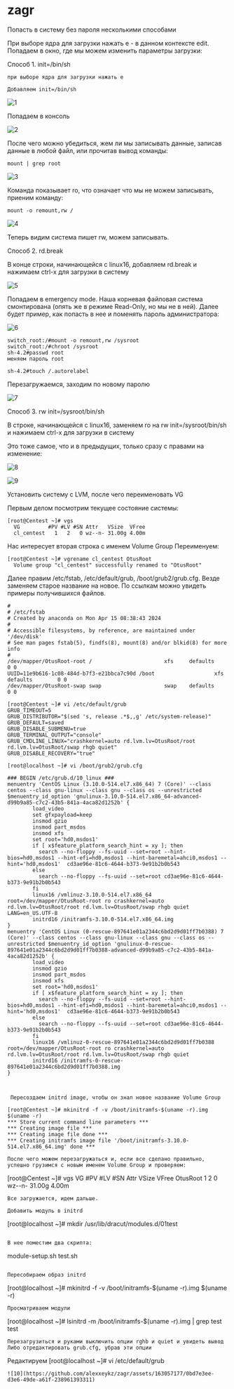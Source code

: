 # zagr
Попасть в систему без пароля несколькими способами

При выборе ядра для загрузки нажать e - в данном контексте edit. Попадаем в окно, где мы можем изменить параметры загрузки:


Способ 1. init=/bin/sh
```
при выборе ядра для загрузки нажать e

Добавляем init=/bin/sh
```

![1](https://github.com/alexxeykz/zagr/assets/163057177/77c262b1-ab7a-40a2-a37a-33d30c943505)

Попадаем в консоль

![2](https://github.com/alexxeykz/zagr/assets/163057177/a0709043-14f6-45d4-b1ad-438405c0c850)

После чего можно убедиться, жем ли мы записывать данные, записав данные в любой файл, или прочитав вывод
команды:
```
mount | grep root
```
![3](https://github.com/alexxeykz/zagr/assets/163057177/b99c520d-6232-4c08-82f6-f978c193bc07)


Команда показывает ro, что означает что мы не можем записывать, приеним команду:
```
mount -o remount,rw /
```

![4](https://github.com/alexxeykz/zagr/assets/163057177/e48b9291-c1a3-4898-bd89-12fd7f1e64ef)

Теперь видим система пишет rw, можем записывать.


Способ 2. rd.break

В конце строки, начинающейся с linux16, добавляем rd.break и нажимаем сtrl-x для
загрузки в систему

![5](https://github.com/alexxeykz/zagr/assets/163057177/278d2195-e4b0-4346-8d09-dc105156cf3e)


Попадаем в emergency mode. Наша корневая файловая система смонтирована (опять же в режиме Read-Only, но мы не в ней). Далее будет пример, как попасть в нее и поменять пароль администратора:

![6](https://github.com/alexxeykz/zagr/assets/163057177/00378dde-aef4-49d9-abb6-75251ddaa5c6)

```
switch_root:/#mount -o remount,rw /sysroot
switch_root:/#chroot /sysroot
sh-4.2#passwd root   
меняем пароль root

sh-4.2#touch /.autorelabel
```
Перезагружаемся, заходим по новому паролю

![7](https://github.com/alexxeykz/zagr/assets/163057177/1c0a1eff-67a1-4648-a22c-9b2981d3667f)



Способ 3. rw init=/sysroot/bin/sh

В строке, начинающейся с linux16, заменяем ro на rw init=/sysroot/bin/sh и нажимаем сtrl-x для загрузки в систему

Это тоже самое, что и в предыдущих, только сразу с правами на изменение:

![8](https://github.com/alexxeykz/zagr/assets/163057177/f75994fd-9028-4bc5-968a-5bc75ed50979)


![9](https://github.com/alexxeykz/zagr/assets/163057177/b46e837f-0340-482a-9b65-1a6e7633ebe2)


Установить систему с LVM, после чего переименовать VG

Первым делом посмотрим текущее состояние системы:
```
[root@Centest ~]# vgs
  VG         #PV #LV #SN Attr   VSize  VFree
  cl_centest   1   2   0 wz--n- 31.00g 4.00m
```
Нас интересует вторая строка с именем Volume Group
Переименуем:
```
[root@Centest ~]# vgrename cl_centest OtusRoot
  Volume group "cl_centest" successfully renamed to "OtusRoot"
```
Далее правим /etc/fstab, /etc/default/grub, /boot/grub2/grub.cfg. Везде заменяем старое
название на новое. По ссылкам можно увидеть примеры получившихся файлов.
```
#
# /etc/fstab
# Created by anaconda on Mon Apr 15 08:38:43 2024
#
# Accessible filesystems, by reference, are maintained under '/dev/disk'
# See man pages fstab(5), findfs(8), mount(8) and/or blkid(8) for more info
#
/dev/mapper/OtusRoot-root /                       xfs     defaults        0 0
UUID=11e9b616-1c08-484d-b7f3-e21bbca7c90d /boot                   xfs     defaults        0 0
/dev/mapper/OtusRoot-swap swap                    swap    defaults        0 0
```
```
[root@Centest ~]# vi /etc/default/grub
GRUB_TIMEOUT=5
GRUB_DISTRIBUTOR="$(sed 's, release .*$,,g' /etc/system-release)"
GRUB_DEFAULT=saved
GRUB_DISABLE_SUBMENU=true
GRUB_TERMINAL_OUTPUT="console"
GRUB_CMDLINE_LINUX="crashkernel=auto rd.lvm.lv=OtusRoot/root rd.lvm.lv=OtusRoot/swap rhgb quiet"
GRUB_DISABLE_RECOVERY="true"
```
```
[root@localhost ~]# vi /boot/grub2/grub.cfg

### BEGIN /etc/grub.d/10_linux ###
menuentry 'CentOS Linux (3.10.0-514.el7.x86_64) 7 (Core)' --class centos --class gnu-linux --class gnu --class os --unrestricted $menuentry_id_option 'gnulinux-3.10.0-514.el7.x86_64-advanced-d99b9a85-c7c2-43b5-841a-4aca82d1252b' {
        load_video
        set gfxpayload=keep
        insmod gzio
        insmod part_msdos
        insmod xfs
        set root='hd0,msdos1'
        if [ x$feature_platform_search_hint = xy ]; then
          search --no-floppy --fs-uuid --set=root --hint-bios=hd0,msdos1 --hint-efi=hd0,msdos1 --hint-baremetal=ahci0,msdos1 --hint='hd0,msdos1'  cd3ae96e-81c6-4644-b373-9e91b2b0b543
        else
          search --no-floppy --fs-uuid --set=root cd3ae96e-81c6-4644-b373-9e91b2b0b543
        fi
        linux16 /vmlinuz-3.10.0-514.el7.x86_64 root=/dev/mapper/OtusRoot-root ro crashkernel=auto rd.lvm.lv=OtusRoot/root rd.lvm.lv=OtusRoot/swap rhgb quiet LANG=en_US.UTF-8
        initrd16 /initramfs-3.10.0-514.el7.x86_64.img
}
menuentry 'CentOS Linux (0-rescue-897641e01a2344c6bd2d9d01ff7b0388) 7 (Core)' --class centos --class gnu-linux --class gnu --class os --unrestricted $menuentry_id_option 'gnulinux-0-rescue-897641e01a2344c6bd2d9d01ff7b0388-advanced-d99b9a85-c7c2-43b5-841a-4aca82d1252b' {
        load_video
        insmod gzio
        insmod part_msdos
        insmod xfs
        set root='hd0,msdos1'
        if [ x$feature_platform_search_hint = xy ]; then
          search --no-floppy --fs-uuid --set=root --hint-bios=hd0,msdos1 --hint-efi=hd0,msdos1 --hint-baremetal=ahci0,msdos1 --hint='hd0,msdos1'  cd3ae96e-81c6-4644-b373-9e91b2b0b543
        else
          search --no-floppy --fs-uuid --set=root cd3ae96e-81c6-4644-b373-9e91b2b0b543
        fi
        linux16 /vmlinuz-0-rescue-897641e01a2344c6bd2d9d01ff7b0388 root=/dev/mapper/OtusRoot-root ro crashkernel=auto rd.lvm.lv=OtusRoot/root rd.lvm.lv=OtusRoot/swap rhgb quiet
        initrd16 /initramfs-0-rescue-897641e01a2344c6bd2d9d01ff7b0388.img
}



 Пересоздаем initrd image, чтобы он знал новое название Volume Group

[root@Centest ~]# mkinitrd -f -v /boot/initramfs-$(uname -r).img $(uname -r)
*** Store current command line parameters ***
*** Creating image file ***
*** Creating image file done ***
*** Creating initramfs image file '/boot/initramfs-3.10.0-514.el7.x86_64.img' done ***

После чего можем перезагружаться и, если все сделано правильно, успешно грузимся с новым именем Volume Group и проверяем:
```
[root@Centest ~]# vgs
  VG         #PV #LV #SN Attr   VSize  VFree
  OtusRoot   1   2   0 wz--n- 31.00g 4.00m
```
Все загружается, идем дальше.

Добавить модуль в initrd

```
[root@localhost ~]# mkdir /usr/lib/dracut/modules.d/01test
```

В нее поместим два скрипта:
```
module-setup.sh
test.sh
```

Пересобираем образ initrd
```
[root@localhost ~]# mkinitrd -f -v /boot/initramfs-$(uname -r).img $(uname -r)
```
Просматриваем модули
```
[root@localhost ~]# lsinitrd -m /boot/initramfs-$(uname -r).img | grep test
test
```
Перезагрузиться и руками выключить опции rghb и quiet и увидеть вывод
Либо отредактировать grub.cfg, убрав эти опции

```
Редактируем
[root@localhost ~]# vi /etc/default/grub
```
![10](https://github.com/alexxeykz/zagr/assets/163057177/0bd7e3ee-d3e6-49de-a61f-238961393311)


